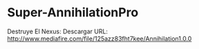 # Super-AnnihilationPro
Destruye El Nexus: Descargar URL: http://www.mediafire.com/file/125azz83fht7kee/Annihilation1.0.0

